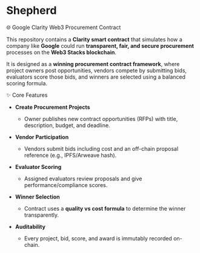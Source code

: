 # Shepherd
🌐 Google Clarity Web3 Procurement Contract

This repository contains a **Clarity smart contract** that simulates how a company like **Google** could run **transparent, fair, and secure procurement** processes on the **Web3 Stacks blockchain**.  

It is designed as a **winning procurement contract framework**, where project owners post opportunities, vendors compete by submitting bids, evaluators score those bids, and winners are selected using a balanced scoring formula.  

 ✨ Core Features

- **Create Procurement Projects**
  - Owner publishes new contract opportunities (RFPs) with title, description, budget, and deadline.  

- **Vendor Participation**
  - Vendors submit bids including cost and an off-chain proposal reference (e.g., IPFS/Arweave hash).  

- **Evaluator Scoring**
  - Assigned evaluators review proposals and give performance/compliance scores.  

- **Winner Selection**
  - Contract uses a **quality vs cost formula** to determine the winner transparently.  

- **Auditability**
  - Every project, bid, score, and award is immutably recorded on-chain.  


